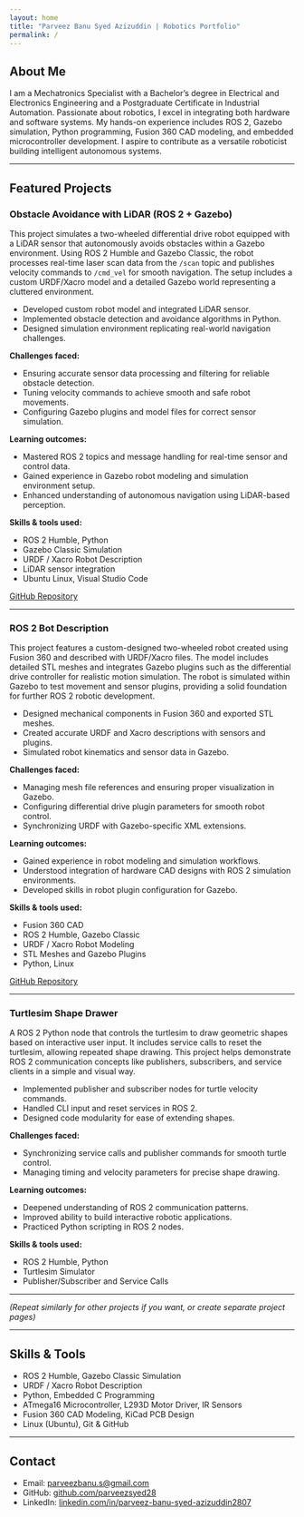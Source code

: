 ```yaml
---
layout: home
title: "Parveez Banu Syed Azizuddin | Robotics Portfolio"
permalink: /
---
```


## About Me

I am a Mechatronics Specialist with a Bachelor’s degree in Electrical and Electronics Engineering and a Postgraduate Certificate in Industrial Automation. Passionate about robotics, I excel in integrating both hardware and software systems. My hands-on experience includes ROS 2, Gazebo simulation, Python programming, Fusion 360 CAD modeling, and embedded microcontroller development. I aspire to contribute as a versatile roboticist building intelligent autonomous systems.

---

## Featured Projects

### Obstacle Avoidance with LiDAR (ROS 2 + Gazebo)

This project simulates a two-wheeled differential drive robot equipped with a LiDAR sensor that autonomously avoids obstacles within a Gazebo environment. Using ROS 2 Humble and Gazebo Classic, the robot processes real-time laser scan data from the `/scan` topic and publishes velocity commands to `/cmd_vel` for smooth navigation. The setup includes a custom URDF/Xacro model and a detailed Gazebo world representing a cluttered environment.

- Developed custom robot model and integrated LiDAR sensor.
- Implemented obstacle detection and avoidance algorithms in Python.
- Designed simulation environment replicating real-world navigation challenges.

**Challenges faced:**

- Ensuring accurate sensor data processing and filtering for reliable obstacle detection.
- Tuning velocity commands to achieve smooth and safe robot movements.
- Configuring Gazebo plugins and model files for correct sensor simulation.

**Learning outcomes:**

- Mastered ROS 2 topics and message handling for real-time sensor and control data.
- Gained experience in Gazebo robot modeling and simulation environment setup.
- Enhanced understanding of autonomous navigation using LiDAR-based perception.

**Skills & tools used:**

- ROS 2 Humble, Python
- Gazebo Classic Simulation
- URDF / Xacro Robot Description
- LiDAR sensor integration
- Ubuntu Linux, Visual Studio Code

[GitHub Repository](https://github.com/parveezsyed28/obstacle_avoidance_lidar)

---

### ROS 2 Bot Description

This project features a custom-designed two-wheeled robot created using Fusion 360 and described with URDF/Xacro files. The model includes detailed STL meshes and integrates Gazebo plugins such as the differential drive controller for realistic motion simulation. The robot is simulated within Gazebo to test movement and sensor plugins, providing a solid foundation for further ROS 2 robotic development.

- Designed mechanical components in Fusion 360 and exported STL meshes.
- Created accurate URDF and Xacro descriptions with sensors and plugins.
- Simulated robot kinematics and sensor data in Gazebo.

**Challenges faced:**

- Managing mesh file references and ensuring proper visualization in Gazebo.
- Configuring differential drive plugin parameters for smooth robot control.
- Synchronizing URDF with Gazebo-specific XML extensions.

**Learning outcomes:**

- Gained experience in robot modeling and simulation workflows.
- Understood integration of hardware CAD designs with ROS 2 simulation environments.
- Developed skills in robot plugin configuration for Gazebo.

**Skills & tools used:**

- Fusion 360 CAD
- ROS 2 Humble, Gazebo Classic
- URDF / Xacro Robot Modeling
- STL Meshes and Gazebo Plugins
- Python, Linux

[GitHub Repository](https://github.com/parveezsyed28/ros2_bot_description)

---

### Turtlesim Shape Drawer

A ROS 2 Python node that controls the turtlesim to draw geometric shapes based on interactive user input. It includes service calls to reset the turtlesim, allowing repeated shape drawing. This project helps demonstrate ROS 2 communication concepts like publishers, subscribers, and service clients in a simple and visual way.

- Implemented publisher and subscriber nodes for turtle velocity commands.
- Handled CLI input and reset services in ROS 2.
- Designed code modularity for ease of extending shapes.

**Challenges faced:**

- Synchronizing service calls and publisher commands for smooth turtle control.
- Managing timing and velocity parameters for precise shape drawing.

**Learning outcomes:**

- Deepened understanding of ROS 2 communication patterns.
- Improved ability to build interactive robotic applications.
- Practiced Python scripting in ROS 2 nodes.

**Skills & tools used:**

- ROS 2 Humble, Python
- Turtlesim Simulator
- Publisher/Subscriber and Service Calls

---

*(Repeat similarly for other projects if you want, or create separate project pages)*

---

## Skills & Tools

- ROS 2 Humble, Gazebo Classic Simulation  
- URDF / Xacro Robot Description  
- Python, Embedded C Programming  
- ATmega16 Microcontroller, L293D Motor Driver, IR Sensors  
- Fusion 360 CAD Modeling, KiCad PCB Design  
- Linux (Ubuntu), Git & GitHub  

---

## Contact

- Email: [parveezbanu.s@gmail.com](mailto:parveezbanu.s@gmail.com)  
- GitHub: [github.com/parveezsyed28](https://github.com/parveezsyed28)  
- LinkedIn: [linkedin.com/in/parveez-banu-syed-azizuddin2807](https://www.linkedin.com/in/parveez-banu-syed-azizuddin2807)  
